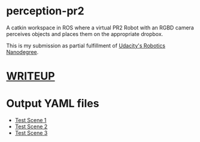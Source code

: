 # perception-pr2
A catkin workspace in ROS where a virtual PR2 Robot with an RGBD camera perceives objects and places them 
on the appropriate dropbox.

This is my submission as partial fulfillment of [Udacity's Robotics Nanodegree](https://udacity.com/robotics).


# [WRITEUP](https://github.com/ardakayaa/Robotics_Perception/blob/master/writeup_template.md)


# Output YAML files
- [Test Scene 1](https://github.com/mithi/perception-pr2/blob/master/src/RoboND-Perception-Project/pr2_robot/scripts/output_1.yaml)
- [Test Scene 2](https://github.com/mithi/perception-pr2/blob/master/src/RoboND-Perception-Project/pr2_robot/scripts/output_2.yaml)
- [Test Scene 3](https://github.com/mithi/perception-pr2/blob/master/src/RoboND-Perception-Project/pr2_robot/scripts/output_3.yaml)
